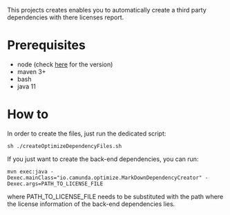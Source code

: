 This projects creates enables you to automatically create a third party dependencies with there licenses report.

# Prerequisites

* node (check [here](https://github.com/camunda/camunda/blob/main/optimize/client/README.md) for the version)
* maven 3+
* bash
* java 11

# How to

In order to create the files, just run the dedicated script:

```
sh ./createOptimizeDependencyFiles.sh
```

If you just want to create the back-end dependencies, you can run:

```
mvn exec:java -Dexec.mainClass="io.camunda.optimize.MarkDownDependencyCreator" -Dexec.args=PATH_TO_LICENSE_FILE
```

where PATH_TO_LICENSE_FILE needs to be substituted with the path where the license information of the back-end dependencies lies.
